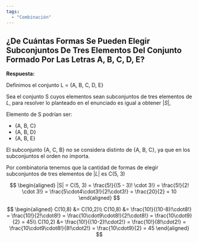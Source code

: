 ```yaml
---
tags:
  - "Combinación"
---
```

## ¿De Cuántas Formas Se Pueden Elegir Subconjuntos De Tres Elementos Del Conjunto Formado Por Las Letras A, B, C, D, E?

**Respuesta:**

Definimos el conjunto L = {A, B, C, D, E}

Sea el conjunto S cuyos elementos sean subconjuntos de tres elementos de $L$, para resolver lo planteado en el enunciado es igual a obtener $|S|$,

Elemento de S podrían ser:

- {A, B, C}
- {A, B, D}
- {A, B, E}

El subconjunto {A, C, B} no se considera distinto de {A, B, C}, ya que en los subconjuntos el orden no importa.

Por combinatoria tenemos que la cantidad de formas de elegir subconjuntos de tres elementos de $|L|$ es C(5, 3)

$$  
\begin{aligned}
|S| = C(5, 3)
= \frac{5!}{(5 - 3)! \cdot 3!}
= \frac{5!}{2! \cdot 3!} 
= \frac{5\cdot4\cdot3!}{2!\cdot3!}
= \frac{20}{2}
= 10
\end{aligned}
$$

$$  
\begin{aligned}
C(10,8) &= C(10,2)\\
C(10,8) &= \frac{10!}{(10-8)!\cdot8!} = \frac{10!}{2!\cdot8!} = \frac{10\cdot9\cdot8!}{2!\cdot8!} = \frac{10\cdot9}{2} = 45\\
C(10,2) &= \frac{10!}{(10-2)!\cdot2!} = \frac{10!}{8!\cdot2!} = \frac{10\cdot9\cdot8!}{8!\cdot2!} = \frac{10\cdot9}{2} = 45
\end{aligned}
$$ 

